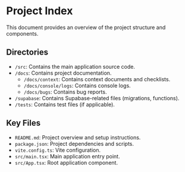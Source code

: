 # Project Index

This document provides an overview of the project structure and components.

## Directories

- `/src`: Contains the main application source code.
- `/docs`: Contains project documentation.
  - `/docs/context`: Contains context documents and checklists.
  - `/docs/console/logs`: Contains console logs.
  - `/docs/bugs`: Contains bug reports.
- `/supabase`: Contains Supabase-related files (migrations, functions).
- `/tests`: Contains test files (if applicable).

## Key Files

- `README.md`: Project overview and setup instructions.
- `package.json`: Project dependencies and scripts.
- `vite.config.ts`: Vite configuration.
- `src/main.tsx`: Main application entry point.
- `src/App.tsx`: Root application component. 